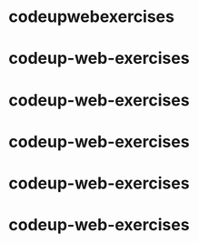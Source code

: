 # codeupwebexercises
# codeup-web-exercises
# codeup-web-exercises
# codeup-web-exercises
# codeup-web-exercises
# codeup-web-exercises

